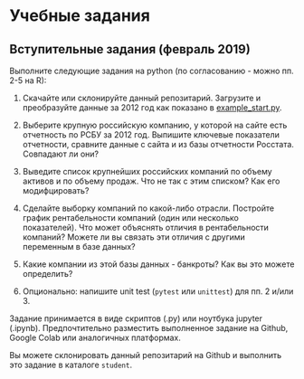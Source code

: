 # Учебные задания 

## Вступительные задания (февраль 2019)

Выполните следующие задания на python (по согласованию - можно пп. 2-5 на R):

1. Скачайте или склонируйте данный репозитарий. Загрузите и преобразуйте данные 
   за 2012 год как показано в [example_start.py](example_start.py).

2. Выберите крупную российскую компанию, у которой на сайте есть отчетность по РСБУ за 2012 год.
   Выпишите ключевые показатели отчетности, сравните данные с сайта и из базы отчетности Росстата. 
   Совпадают ли они?

3. Выведите список крупнейших российских компаний по объему активов и по объему продаж. 
   Что не так с этим списком? Как его модифцировать?

4. Сделайте выборку компаний по какой-либо отрасли. Постройте график
   рентабельности компаний (один или несколько показателей). Что может объяснять 
   отличия в рентабельности компаний? Можете ли вы связать эти отличия с другими 
   переменным в базе данных?

5. Какие компании из этой базы данных - банкроты? Как вы это можете определить?
      
6. Опционально: напишите unit test (`pytest` или `unittest`) для пп. 2 и/или 3.

Задание принимается в виде скриптов (.py) или ноутбука jupyter (.ipynb).
Предпочтительно разместить выполненное задание на Github, Google Colab или 
аналогичных платформах. 

Вы можете склонировать данный репозитарий на Github и выполнить это задание в 
каталоге `student`.

